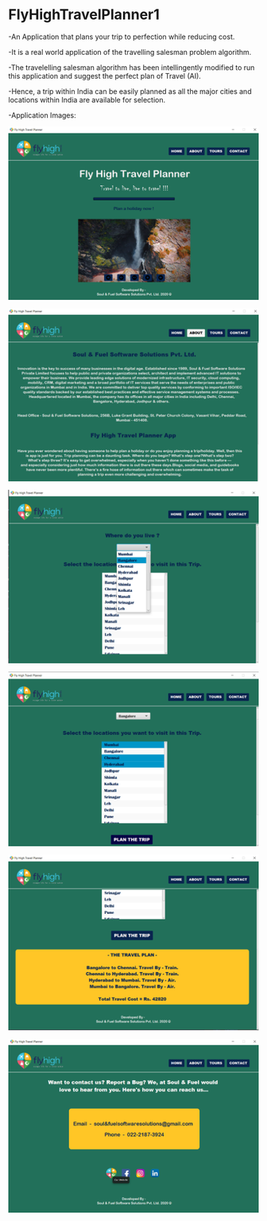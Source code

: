 # FlyHighTravelPlanner1
-An Application that plans your trip to perfection while reducing cost.

-It is a real world application of the travelling salesman problem algorithm.

-The travelelling salesman algorithm has been intellingently modified to run this application and suggest the perfect plan of Travel (AI).

-Hence, a trip within India can be easily planned as all the major cities and locations within India are available for selection.

-Application Images:

![](src/Screenshots/Screenshot%20(12).png)

![](src/Screenshots/Screenshot%20(13).png)

![](src/Screenshots/Screenshot%20(14).png)

![](src/Screenshots/Screenshot%20(15).png)

![](src/Screenshots/Screenshot%20(16).png)

![](src/Screenshots/Screenshot%20(17).png)

